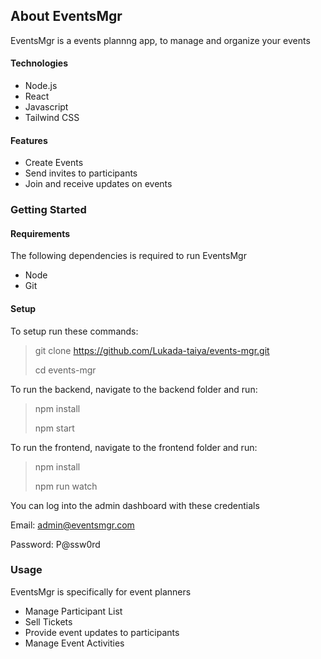 ## About EventsMgr

EventsMgr is a events plannng app, to manage and organize your events

#### Technologies
- Node.js
- React
- Javascript
- Tailwind CSS 


#### Features
- Create Events
- Send invites to participants
- Join and receive updates on events 

### Getting Started
#### Requirements
The following dependencies is required to run EventsMgr
- Node
- Git 

#### Setup
To setup run these commands:
> git clone https://github.com/Lukada-taiya/events-mgr.git
>
> cd events-mgr


To run the backend, navigate to the backend folder and run:

> npm install
>
> npm start


To run the frontend, navigate to the frontend folder and run:

> npm install
>
> npm run watch


You can log into the admin dashboard with these credentials

Email: admin@eventsmgr.com

Password: P@ssw0rd


### Usage
EventsMgr is specifically for event planners
- Manage Participant List
- Sell Tickets
- Provide event updates to participants
- Manage Event Activities  
    
